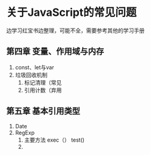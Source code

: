 # 关于JavaScript的常见问题

边学习红宝书边整理，可能不全，需要参考其他的学习手册

## 第四章 变量、作用域与内存

1. const、let与var
2. 垃圾回收机制
   1. 标记清理（常见
   2. 引用计数（弃用

## 第五章 基本引用类型

1. Date
2. RegExp 
   1. 主要方法 exec（） test()
   2.  

